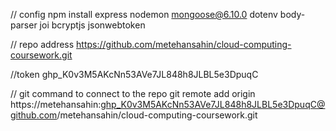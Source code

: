 // config
npm install express nodemon mongoose@6.10.0 dotenv body-parser joi bcryptjs jsonwebtoken

// repo address
https://github.com/metehansahin/cloud-computing-coursework.git

//token
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

// git command to connect to the repo
git remote add origin https://metehansahin: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@github.com/metehansahin/cloud-computing-coursework.git
